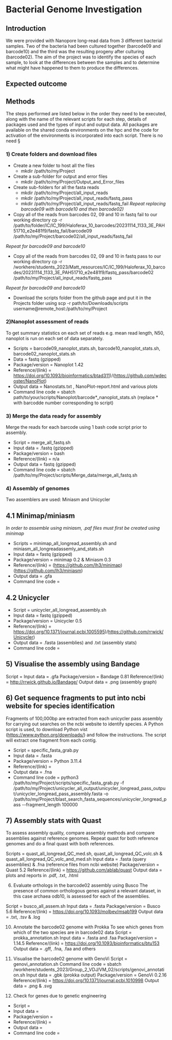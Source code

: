 # Bacterial Genome Investigation

## Introduction
We were provided with Nanopore long-read data from 3 different bacterial samples. Two of the bacteria had been cultured together (barcode09 and barcode10) and the third was the resulting progeny after culturing (barcode02). The aim of the project was to identify the species of each sample, to look at the differences between the samples and to determine what might have happened to them to produce the differences. 

## Expected outcome




## Methods
The steps performed are listed below in the order they need to be executed, along with the name of the relevant scripts for each step, details of packages used and the types of input and output data. All packages are available on the shared conda environments on the hpc and the code for activation of the environments is incorporated into each script. There is no need §


### 1) Create folders and download files
- Create a new folder to host all the files
  - mkdir /path/to/my/Project
- Create a sub-folder for output and error files
  - mkdir /path/to/my/Project/Output_and_Error_files
- Create sub-folders for all the fasta reads
  - mkdir /path/to/my/Project/all_input_reads
  - mkdir /path/to/my/Project/all_input_reads/fastq_pass
  - mkdir /path/to/my/Project/all_input_reads/fastq_fail
*Repeat replacing barcode09 with barcode10 and then barcode02)*
- Copy all of the reads from barcodes 02, 09 and 10 in fastq fail to our working directory 
cp -r /path/to/folder/IC/IC_199/Haloferax_10_barcodes/20231114_1133_3E_PAH51710_e2e481f9/fastq_fail/barcode09 /path/to/my/Project/barcode02/all_input_reads/fastq_fail 

*Repeat for barcode09 and barcode10*
- Copy all of the reads from barcodes 02, 09 and 10 in fastq pass to our working directory
cp -r /workhere/students_2023/Matt_resources/IC/IC_199/Haloferax_10_barcodes/20231114_1133_3E_PAH51710_e2e481f9/fastq_pass/barcode02 /path/to/my/Project/all_input_reads/fastq_pass 

*Repeat for barcode09 and barcode10*

- Download the scripts folder from the github page and put it in the Projects folder using scp -r path/to/Downloads/scripts username@remote_host:/path/to/my/Project

### 2)Nanoplot assessment of reads
To get summary statistics on each set of reads e.g. mean read length, N50, nanoplot is run on each set of data separately.

- Scripts = barcode09_nanoplot_stats.sh, barcode10_nanoplot_stats.sh, barcode02_nanoplot_stats.sh
- Data = fastq (gzipped)
- Package/version = Nanoplot 1.42
- Reference/(link) = https://doi.org/10.1093/bioinformatics/btad311)/(https://github.com/wdecoster/NanoPlot)
- Output data = Nanostats.txt , NanoPlot-report.html and various plots
- Command line code = sbatch path/to/your/scripts/Nanoplot/barcode*_nanoplot_stats.sh (replace * with barcodde number corresponding to script)

### 3) Merge the data ready for assembly
Merge the reads for each barcode using 1 bash code script prior to assembly.

- Script = merge_all_fastq.sh
- Input data = .fastq (gzipped)
- Package/version = bash
- Reference/(link) = n/a
- Output data = fastq (gzipped)
- Command line code = sbatch /path/to/my/Project/scripts/Merge_data/merge_all_fastq.sh

### 4) Assembly of genomes
Two assemblers are used: Miniasm and Unicycler  

## 4.1 Minimap/miniasm
*In order to assemble using miniasm, .paf files must first be created using minimap*
- Scripts = minimap_all_longread_assembly.sh and miniasm_all_longreadassemly_and_stats.sh
- Input data = fastq (gzipped)
- Package/version = minimap 0.2 & Miniasm 0.3 
- Reference/(link) =  (https://github.com/lh3/minimap) (https://github.com/lh3/miniasm)
- Output data = .gfa 
- Command line code =

## 4.2 Unicycler
- Script = unicycler_all_longread_assembly.sh
- Input data = fastq (gzipped)
- Package/version = Unicycler 0.5
- Reference/(link) = https://doi.org/10.1371/journal.pcbi.1005595)/https://github.com/rrwick/Unicycler) 
- Output data = .fasta (assemblies) and .txt (assembly stats)
- Command line code =
 
## 5) Visualise the assembly using Bandage
Script = 
Input data = .gfa
Package/version = Bandage 0.81
Reference/(link) = http://rrwick.github.io/Bandage/
Output data = .png (assembly graph)

## 6) Get sequence fragments to put into ncbi website for species identification
Fragments of 100,000bp are extracted from each unicycler pass assembly for carrying out searches on the ncbi website to identify species. A Python script is used, to download Python vist (https://www.python.org/downloads/) and follow the instructions. The script will extract one fragment from each contig.
- Script = specific_fasta_grab.py
- Input data = .fasta 
- Package/version = Python 3.11.4
- Reference/(link) = 
- Output data = .fna
- Command line code = python3 /path/to/my/Project/scripts/specific_fasta_grab.py -f /path/to/my/Project/unicycler_all_output/unicycler_longread_pass_output/unicycler_longread_pass_assembly.fasta -o /path/to/my/Project/blast_search_fasta_sequences/unicycler_longread_pass --fragment_length 100000
  
## 7) Assembly stats with Quast
To assess assembly quality, compare assembly methods and compare assemblies against reference genomes. Repeat quast for both reference genomes and do a final quast with both references.

Scripts = quast_all_longread_QC_med.sh, quast_all_longread_QC_volc.sh & quast_all_longread_QC_volc_and_med.sh
Input data = .fasta (query assemblies) & .fna (reference files from ncbi website)
Package/version = Quast 5.2
Reference/(link) = https://github.com/ablab/quast
Output data = plots and reports in .pdf, .txt, .html


6) Evaluate orthologs in the barcode02 assembly using Busco
The presence of common orthologous genes against a relevant dataset, in this case archaea odb10, is assessed for each of the assemblies.

Script = busco_all_assem.sh
Input data = .fasta 
Package/version = Busco 5.6
Reference/(link) = https://doi.org/10.1093/molbev/msab199
Output data = .txt, .tsv & .log

10) Annotate the barcode02 genome with Prokka
To see which genes from which of the two species are in barcode02 data
Script = prokka_annotation.sh
Input data = .fasta and .faa
Package/version = 1.14.5
Reference/(link) = https://doi.org/10.1093/bioinformatics/btu153
Output data = .gff, .fna, .faa and others

12) Visualise the barcode02 genome with GenoVi
Script = genovi_annotation.sh
Command line code = sbatch /workhere/students_2023/Group_2_VDJ/VM_02/scripts/genovi_annotation.sh
Input data = .gbk (prokka output)
Package/version = GenoVi 0.2.16
Reference/(link) = https://doi.org/10.1371/journal.pcbi.1010998
Output data = .png & .svg


14) Check for genes due to genetic engineering

- Script =
- Input data =
- Package/version =
- Reference/(link) =
- Output data =
- Command line code =
			
